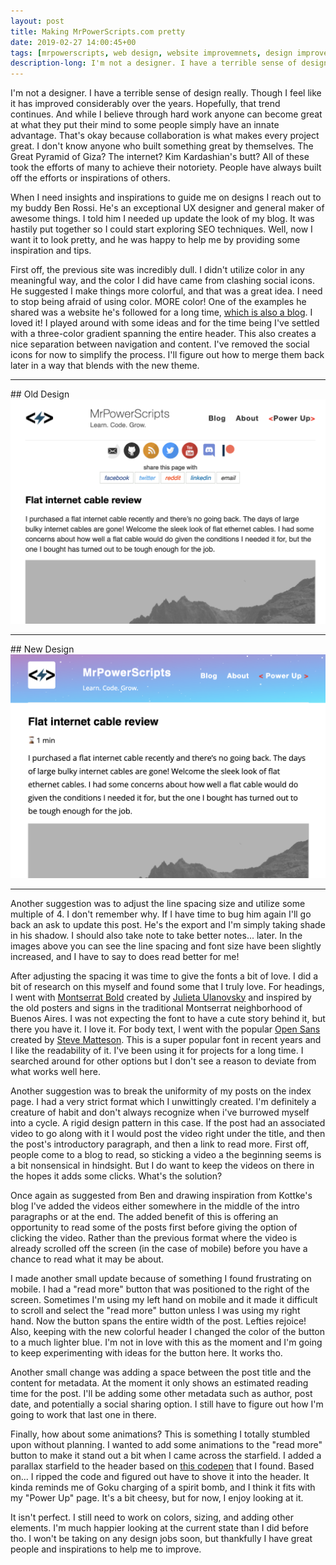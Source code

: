 ```yaml
---
layout: post
title: Making MrPowerScripts.com pretty
date: 2019-02-27 14:00:45+00
tags: [mrpowerscripts, web design, website improvemnets, design improvements. making mrepowerscripts.com pretty ]
description-long: I'm not a designer. I have a terrible sense of design really. Though I feel like it has improved considerably over the years. Hopefully, that trend continues. And while I believe through hard work anyone can become great at what they put their mind to some people simply have an innate advantage. That's okay because collaboration is what makes every project great. I don't know anyone who built something great by themselves. The Great Pyramid of Giza?  The internet? Kim Kardashian's butt? All of these took the efforts of many to achieve their notoriety. People have always built off the efforts or inspirations of others.
---
```


I'm not a designer. I have a terrible sense of design really. Though I feel like it has improved considerably over the years. Hopefully, that trend continues. And while I believe through hard work anyone can become great at what they put their mind to some people simply have an innate advantage. That's okay because collaboration is what makes every project great. I don't know anyone who built something great by themselves. The Great Pyramid of Giza?  The internet? Kim Kardashian's butt? All of these took the efforts of many to achieve their notoriety. People have always built off the efforts or inspirations of others.

When I need insights and inspirations to guide me on designs I reach out to my buddy Ben Rossi. He's an exceptional UX designer and general maker of awesome things. I told him I needed up update the look of my blog. It was hastily put together so I could start exploring SEO techniques. Well, now I want it to look pretty, and he was happy to help me by providing some inspiration and tips.

First off, the previous site was incredibly dull. I didn't utilize color in any meaningful way, and the color I did have came from clashing social icons. He suggested I make things more colorful, and that was a great idea. I need to stop being afraid of using color. MORE color! One of the examples he shared was a website he's followed for a long time, [which is also a blog](https://kottke.org/). I loved it! I played around with some ideas and for the time being I've settled with a three-color gradient spanning the entire header. This also creates a nice separation between navigation and content. I've removed the social icons for now to simplify the process. I'll figure out how to merge them back later in a way that blends with the new theme.

<hr>
## Old Design
<img src="/images/mrps-pretty/old-header.png">

<hr>
## New Design
<img src="/images/mrps-pretty/new-header.png">
<hr>

Another suggestion was to adjust the line spacing size and utilize some multiple of 4. I don't remember why. If I have time to bug him again I'll go back an ask to update this post. He's the export and I'm simply taking shade in his shadow. I should also take note to take better notes... later. In the images above you can see the line spacing and font size have been slightly increased, and I have to say to does read better for me!

After adjusting the spacing it was time to give the fonts a bit of love. I did a bit of research on this myself and found some that I truly love. For headings, I went with [Montserrat Bold](https://fonts.google.com/specimen/Montserrat) created by [Julieta Ulanovsky](https://github.com/JulietaUla/Montserrat) and inspired by the old posters and signs in the traditional Montserrat neighborhood of Buenos Aires. I was not expecting the font to have a cute story behind it, but there you have it. I love it. For body text, I went with the popular [Open Sans](https://fonts.google.com/specimen/Open+Sans) created by [Steve Matteson](https://twitter.com/@SteveMatteson1). This is a super popular font in recent years and I like the readability of it. I've been using it for projects for a long time. I searched around for other options but I don't see a reason to deviate from what works well here.

Another suggestion was to break the uniformity of my posts on the index page. I had a very strict format which I unwittingly created. I'm definitely a creature of habit and don't always recognize when i've burrowed myself into a cycle. A rigid design pattern in this case. If the post had an associated video to go along with it I would post the video right under the title, and then the post's introductory paragraph, and then a link to read more. First off, people come to a blog to read, so sticking a video a the beginning seems is a bit nonsensical in hindsight. But I do want to keep the videos on there in the hopes it adds some clicks. What's the solution?

Once again as suggested from Ben and drawing inspiration from Kottke's blog I've added the videos either somewhere in the middle of the intro paragraphs or at the end. The added benefit of this is offering an opportunity to read some of the posts first before giving the option of clicking the video. Rather than the previous format where the video is already scrolled off the screen (in the case of mobile) before you have a chance to read what it may be about.

I made another small update because of something I found frustrating on mobile. I had a "read more" button that was positioned to the right of the screen. Sometimes I'm using my left hand on mobile and it made it difficult to scroll and select the "read more" button unless I was using my right hand. Now the button spans the entire width of the post. Lefties rejoice! Also, keeping with the new colorful header I changed the color of the button to a much lighter blue. I'm not in love with this as the moment and I'm going to keep experimenting with ideas for the button here. It works tho.

Another small change was adding a space between the post title and the content for metadata. At the moment it only shows an estimated reading time for the post. I'll be adding some other metadata such as author, post date, and potentially a social sharing option. I still have to figure out how I'm going to work that last one in there.

Finally, how about some animations?  This is something I totally stumbled upon without planning. I wanted to add some animations to the "read more" button to make it stand out a bit when I came across the starfield.  I added a parallax starfield to the header based on [this codepen](https://codepen.io/saransh/pen/BKJun) that I found. Based on... I ripped the code and figured out have to shove it into the header. It kinda reminds me of Goku charging of a spirit bomb, and I think it fits with my "Power Up" page. It's a bit cheesy, but for now, I enjoy looking at it.

It isn't perfect. I still need to work on colors, sizing, and adding other elements. I'm much happier looking at the current state than I did before tho. I won't be taking on any design jobs soon, but thankfully I have great people and inspirations to help me to improve.
